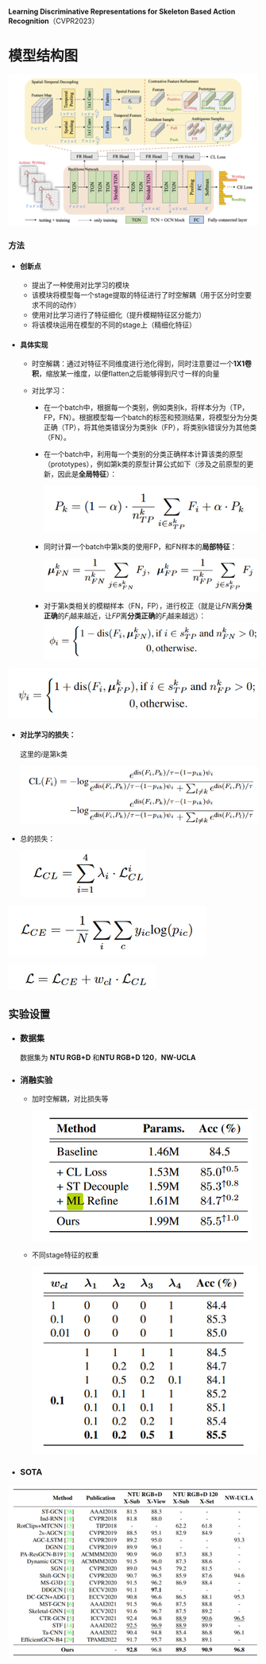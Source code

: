 **Learning Discriminative Representations for Skeleton Based Action Recognition**（CVPR2023）

# 模型结构图

![\<img alt="" data-attachment-key="WLFHTVGU" width="1026" height="622" src="attachments/WLFHTVGU.png" ztype="zimage">](attachments/WLFHTVGU.png)

### 方法

- #### 创新点

  - 提出了一种使用对比学习的模块
  - 该模块将模型每一个stage提取的特征进行了时空解耦（用于区分时空要求不同的动作）
  - 使用对比学习进行了特征细化（提升模糊特征区分能力）
  - 将该模块运用在模型的不同的stage上（精细化特征）

- #### 具体实现

  - 时空解耦：通过对特征不同维度进行池化得到，同时注意要过一个**1X1卷积**，缩放某一维度，以便flatten之后能够得到尺寸一样的向量

  - 对比学习：

    - 在一个batch中，根据每一个类别，例如类别k，将样本分为（TP，FP，FN）。根据模型每一个batch的标签和预测结果，将模型分为分类正确（TP），将其他类错误分为类别k（FP），将类别k错误分为其他类（FN）。

    - 在一个batch中，利用每一个类别的分类正确样本计算该类的原型（prototypes），例如第k类的原型计算公式如下（涉及之前原型的更新，因此是**全局特征**）：

      ![image-20231108201512964](attachments/image-20231108201512964.png)

    - 同时计算一个batch中第k类的使用FP，和FN样本的**局部特征**：

      ![image-20231108201834382](attachments/image-20231108201834382.png)

    - 对于第k类相关的模糊样本（FN，FP），进行校正（就是让$FN$离**分类正确**的$F_i$越来越近，让$FP$离**分类正确**的$F_i$越来越远）：
      ![image-20231108202000994](attachments/image-20231108202000994.png)



![image-20231108202008705](attachments/image-20231108202008705.png)

- #### 对比学习的损失：

  这里的$i$是第k类

  ![image-20231108202218057](attachments/image-20231108202218057.png)

- 总的损失：

  ![image-20231108203141462](attachments/image-20231108203141462.png)

![image-20231108203155642](attachments/image-20231108203155642.png)

![image-20231108203202218](attachments/image-20231108203202218.png)

## 实验设置

- ### 数据集

  数据集为 **NTU RGB+D** 和**NTU RGB+D 120**，**NW-UCLA**

- ### 消融实验

  - 加时空解耦，对比损失等

    ![image-20231108203445836](attachments/image-20231108203445836.png)

  - 不同stage特征的权重

    ![image-20231108203601226](attachments/image-20231108203601226.png)



- ### SOTA

![image-20231108203717713](attachments/image-20231108203717713.png)

